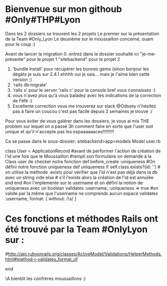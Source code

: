 # Bienvenue sur mon githoub #Only#THP#Lyon 

Dans les 2 dossiers se trouvent les 2 projets
Le premier sur la présentation de la Team #Only_Lyon
Le deuxième sur le moussaillon concerné, ouam pour le coup :)


Avant de lancer la migration
0. entrez dans le dossier souhaité ici "je-me-présente" pour le projet 1 "sitebackend" pour le projet 2
1. 'bundle install' pour récupérer les bonnes gems (sinon bonjour les dégâts je suis sur 2.4.1 ehhhh oui je sais... mais je l'aime bien cette version ;)
2. 'rails db:migrate'
3. 'rails s' pour le server 'rails c' pour la console bref vous connaissez :)
4. vous n'avez plus qu'à vous baladez avec les indications de la correction de Féfé :)
5. Excellente correction vous me trouverez sur slack @Odssey n'hésitez pas à faire un coucou c'est pas facile depuis 2 semaines je trouve :/


Pour vous éviter de vous galérer dans les dossiers, je vous ai mis THE problem sur lequel on a passé 3h comment faire en sorte que l'user soit unique et qu'il n'accepte pas les espaaaaaaces!!!!!!!!!

Ca se passe dans le sous-dossier:
sitebackend>app>models
Model user.rb

class User < ApplicationRecord
#avant de performer l'action de création de l'id une fois que le Moussaillon
#rempli son formulaire on demande à la Class user de checker notre fonction def
  before_create :uniqueness
#On défini notre fonction uniqueness
  def uniqueness
    if self.class.exists?(id: '')
      # on utilise la méthode .exists pour vérifier que l'id n'est pas déjà dans la db avec un string vide
    else
      # s'il l'existe alors la création de l'id est annulée
    end
  end
  #on l'implemente sur le username et on défini la notion de uniqueness avec un booléan
  validates :username, :uniqueness => true
  #on valide par la même que l'username ne comprends aucun espace
  validates :username, format: { without: /\s/ }
# Ces fonctions et méthodes Rails ont été trouvé par la Team #OnlyLyon sur :
#http://api.rubyonrails.org/classes/ActiveModel/Validations/HelperMethods.html#method-i-validates_format_of

end

\A bientôt les confrères moussaillons :)

